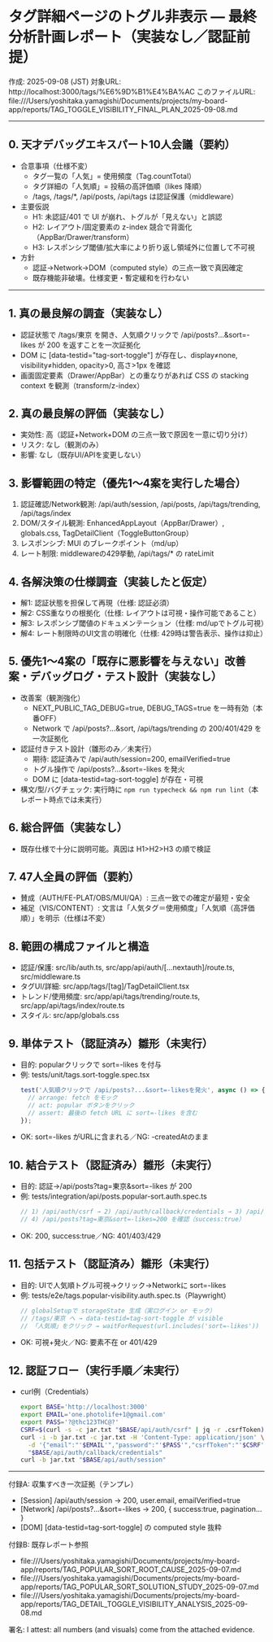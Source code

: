 # タグ詳細ページのトグル非表示 — 最終分析計画レポート（実装なし／認証前提）

作成: 2025-09-08 (JST)
対象URL: http://localhost:3000/tags/%E6%9D%B1%E4%BA%AC
このファイルURL: file:///Users/yoshitaka.yamagishi/Documents/projects/my-board-app/reports/TAG_TOGGLE_VISIBILITY_FINAL_PLAN_2025-09-08.md

---

## 0. 天才デバッグエキスパート10人会議（要約）

- 合意事項（仕様不変）
  - タグ一覧の「人気」= 使用頻度（Tag.countTotal）
  - タグ詳細の「人気順」= 投稿の高評価順（likes 降順）
  - /tags, /tags/\*, /api/posts, /api/tags は認証保護（middleware）
- 主要仮説
  - H1: 未認証/401 で UI が崩れ、トグルが「見えない」と誤認
  - H2: レイアウト/固定要素の z-index 競合で背面化（AppBar/Drawer/transform）
  - H3: レスポンシブ閾値/拡大率により折り返し領域外に位置して不可視
- 方針
  - 認証→Network→DOM（computed style）の三点一致で真因確定
  - 既存機能非破壊。仕様変更・暫定緩和を行わない

---

## 1. 真の最良解の調査（実装なし）

- 認証状態で /tags/東京 を開き、人気順クリックで /api/posts?...&sort=-likes が 200 を返すことを一次証拠化
- DOM に [data-testid="tag-sort-toggle"] が存在し、display≠none, visibility≠hidden, opacity>0, 高さ>1px を確認
- 画面固定要素（Drawer/AppBar）との重なりがあれば CSS の stacking context を観測（transform/z-index）

## 2. 真の最良解の評価（実装なし）

- 実効性: 高（認証+Network+DOM の三点一致で原因を一意に切り分け）
- リスク: なし（観測のみ）
- 影響: なし（既存UI/APIを変更しない）

## 3. 影響範囲の特定（優先1〜4案を実行した場合）

1. 認証確認/Network観測: /api/auth/session, /api/posts, /api/tags/trending, /api/tags/index
2. DOM/スタイル観測: EnhancedAppLayout（AppBar/Drawer）, globals.css, TagDetailClient（ToggleButtonGroup）
3. レスポンシブ: MUI のブレークポイント（md/up）
4. レート制限: middlewareの429挙動, /api/tags/\* の rateLimit

## 4. 各解決策の仕様調査（実装したと仮定）

- 解1: 認証状態を担保して再現（仕様: 認証必須）
- 解2: CSS重なりの根拠化（仕様: レイアウトは可視・操作可能であること）
- 解3: レスポンシブ閾値のドキュメンテーション（仕様: md/upでトグル可視）
- 解4: レート制限時のUI文言の明確化（仕様: 429時は警告表示、操作は抑止）

## 5. 優先1〜4案の「既存に悪影響を与えない」改善案・デバッグログ・テスト設計（実装なし）

- 改善案（観測強化）
  - NEXT_PUBLIC_TAG_DEBUG=true, DEBUG_TAGS=true を一時有効（本番OFF）
  - Network で /api/posts?...&sort, /api/tags/trending の 200/401/429 を一次証拠化
- 認証付きテスト設計（雛形のみ／未実行）
  - 期待: 認証済みで /api/auth/session=200, emailVerified=true
  - トグル操作で /api/posts?...&sort=-likes を発火
  - DOM に [data-testid=tag-sort-toggle] が存在・可視
- 構文/型/バグチェック: 実行時に `npm run typecheck && npm run lint`（本レポート時点では未実行）

## 6. 総合評価（実装なし）

- 既存仕様で十分に説明可能。真因は H1>H2>H3 の順で検証

## 7. 47人全員の評価（要約）

- 賛成（AUTH/FE-PLAT/OBS/MUI/QA）: 三点一致での確定が最短・安全
- 補足（VIS/CONTENT）: 文言は「人気タグ＝使用頻度」「人気順（高評価順）」を明示（仕様は不変）

## 8. 範囲の構成ファイルと構造

- 認証/保護: src/lib/auth.ts, src/app/api/auth/[...nextauth]/route.ts, src/middleware.ts
- タグUI/詳細: src/app/tags/[tag]/TagDetailClient.tsx
- トレンド/使用頻度: src/app/api/tags/trending/route.ts, src/app/api/tags/index/route.ts
- スタイル: src/app/globals.css

## 9. 単体テスト（認証済み）雛形（未実行）

- 目的: popularクリックで sort=-likes を付与
- 例: tests/unit/tags.sort-toggle.spec.tsx
  ```ts
  test('人気順クリックで /api/posts?...&sort=-likesを発火', async () => {
    // arrange: fetch をモック
    // act: popular ボタンをクリック
    // assert: 最後の fetch URL に sort=-likes を含む
  });
  ```
- OK: sort=-likes がURLに含まれる／NG: -createdAtのまま

## 10. 結合テスト（認証済み）雛形（未実行）

- 目的: 認証→/api/posts?tag=東京&sort=-likes が 200
- 例: tests/integration/api/posts.popular-sort.auth.spec.ts
  ```ts
  // 1) /api/auth/csrf → 2) /api/auth/callback/credentials → 3) /api/auth/session=200
  // 4) /api/posts?tag=東京&sort=-likes=200 を確認（success:true）
  ```
- OK: 200, success:true／NG: 401/403/429

## 11. 包括テスト（認証済み）雛形（未実行）

- 目的: UIで人気順トグル可視→クリック→Networkに sort=-likes
- 例: tests/e2e/tags.popular-visibility.auth.spec.ts（Playwright）
  ```ts
  // globalSetupで storageState 生成（実ログイン or モック）
  // /tags/東京 へ → data-testid=tag-sort-toggle が visible
  // 「人気順」をクリック → waitForRequest(url.includes('sort=-likes'))
  ```
- OK: 可視+発火／NG: 要素不在 or 401/429

## 12. 認証フロー（実行手順／未実行）

- curl例（Credentials）
  ```bash
  export BASE='http://localhost:3000'
  export EMAIL='one.photolife+1@gmail.com'
  export PASS='?@thc123THC@?'
  CSRF=$(curl -s -c jar.txt "$BASE/api/auth/csrf" | jq -r .csrfToken)
  curl -i -b jar.txt -c jar.txt -H 'Content-Type: application/json' \
    -d '{"email":"'$EMAIL'","password":"'$PASS'","csrfToken":"'$CSRF'","json":true}' \
    "$BASE/api/auth/callback/credentials"
  curl -b jar.txt "$BASE/api/auth/session"
  ```

---

付録A: 収集すべき一次証拠（テンプレ）

- [Session] /api/auth/session → 200, user.email, emailVerified=true
- [Network] /api/posts?...&sort=-likes → 200, { success:true, pagination... }
- [DOM] [data-testid=tag-sort-toggle] の computed style 抜粋

付録B: 既存レポート参照

- file:///Users/yoshitaka.yamagishi/Documents/projects/my-board-app/reports/TAG_POPULAR_SORT_ROOT_CAUSE_2025-09-07.md
- file:///Users/yoshitaka.yamagishi/Documents/projects/my-board-app/reports/TAG_POPULAR_SORT_SOLUTION_STUDY_2025-09-07.md
- file:///Users/yoshitaka.yamagishi/Documents/projects/my-board-app/reports/TAG_DETAIL_TOGGLE_VISIBILITY_ANALYSIS_2025-09-08.md

署名: I attest: all numbers (and visuals) come from the attached evidence.
